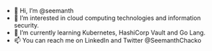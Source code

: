 - 👋 Hi, I’m @seemanth
- 👀 I’m interested in cloud computing technologies and information security.
- 🌱 I’m currently learning Kubernetes, HashiCorp Vault and Go Lang.
- 📫 You can reach me on LinkedIn and Twitter @SeemanthChacko

<!---
seemanth/seemanth is a ✨ special ✨ repository because its `README.md` (this file) appears on your GitHub profile.
You can click the Preview link to take a look at your changes.
--->
